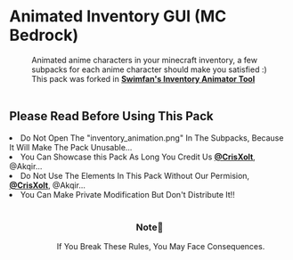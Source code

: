 # Animated Inventory GUI (MC Bedrock)
<DOCTYPE html>
<html>
  <dd>Animated anime characters in your minecraft inventory, a few subpacks for each anime character should make you satisfied :)</dd>
  <dd>This pack was forked in <a href="https://github.com/Swedeachu/MCPE-Inventory-Animator"><b>Swimfan's Inventory Animator Tool</b></a></dd>
  <br>
<h2> Please Read Before Using This Pack </h2>

<od>
  <li>Do Not Open The "inventory_animation.png" In The Subpacks, Because It Will Make The Pack Unusable...</li> 
  <li>You Can Showcase this Pack As Long You Credit Us <b><a href="https://github.com/CrisXolt">@CrisXolt</a></b>, @Akqir...</li> 
  <li>Do Not Use The Elements In This Pack Without Our Permision, <b><a href="https://github.com/CrisXolt">@CrisXolt</a></b>, @Akqir...</li> 
  <li>You Can Make Private Modification But Don't Distribute It!!</li> 
</od>
<br>

  <h3 align="center" >Note📔</h3>
 <dd  align="center">If You Break These Rules, You May Face Consequences.</dd>
</html>

